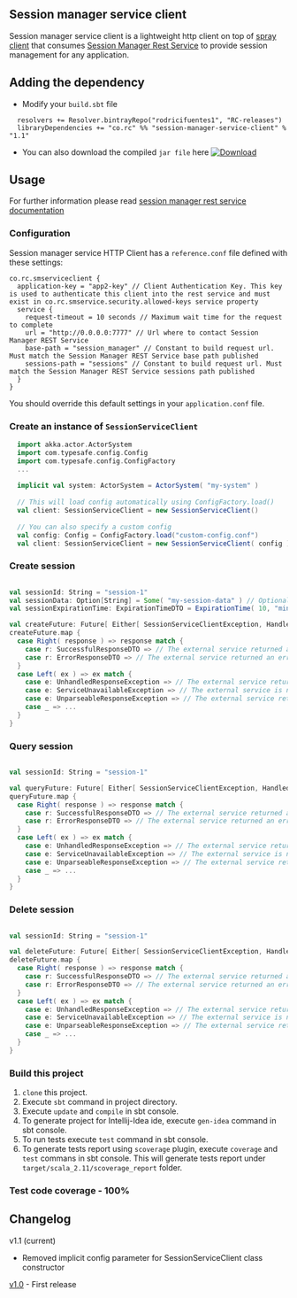 ## Session manager service client
Session manager service client is a lightweight http client on top of [spray client](http://spray.io/documentation/1.2.2/spray-client/) that consumes [Session Manager Rest Service](https://github.com/rodricifuentes1/session-manager-service) to provide session management for any application.
## Adding the dependency
* Modify your `build.sbt` file
```
  resolvers += Resolver.bintrayRepo("rodricifuentes1", "RC-releases")
  libraryDependencies += "co.rc" %% "session-manager-service-client" % "1.1"
```
* You can also download the compiled `jar file` here [ ![Download](https://api.bintray.com/packages/rodricifuentes1/RC-releases/session-manager-service-client/images/download.svg) ](https://bintray.com/rodricifuentes1/RC-releases/session-manager-service-client/_latestVersion)

## Usage
For further information please read [session manager rest service documentation](https://github.com/rodricifuentes1/session-manager-service/blob/master/README.md)
### Configuration
Session manager service HTTP Client has a `reference.conf` file defined with these settings:
```
co.rc.smserviceclient {
  application-key = "app2-key" // Client Authentication Key. This key is used to authenticate this client into the rest service and must exist in co.rc.smservice.security.allowed-keys service property
  service {
    request-timeout = 10 seconds // Maximum wait time for the request to complete
    url = "http://0.0.0.0:7777" // Url where to contact Session Manager REST Service
    base-path = "session_manager" // Constant to build request url. Must match the Session Manager REST Service base path published
    sessions-path = "sessions" // Constant to build request url. Must match the Session Manager REST Service sessions path published
  }
}
```
You should override this default settings in your `application.conf` file.
### Create an instance of `SessionServiceClient`
```scala
  import akka.actor.ActorSystem
  import com.typesafe.config.Config
  import com.typesafe.config.ConfigFactory
  ...
  
  implicit val system: ActorSystem = ActorSystem( "my-system" )
  
  // This will load config automatically using ConfigFactory.load()
  val client: SessionServiceClient = new SessionServiceClient()
  
  // You can also specify a custom config
  val config: Config = ConfigFactory.load("custom-config.conf")
  val client: SessionServiceClient = new SessionServiceClient( config )
```
### Create session
```scala

val sessionId: String = "session-1"
val sessionData: Option[String] = Some( "my-session-data" ) // Optional parameter
val sessionExpirationTime: ExpirationTimeDTO = ExpirationTime( 10, "minutes" ) // Optional parameter

val createFuture: Future[ Either[ SessionServiceClientException, HandledResponse ] ] = client.createSession( sessionId, sessionData, sessionExpirationTime )
createFuture.map {
  case Right( response ) => response match {
    case r: SuccessfulResponseDTO => // The external service returned a successful response --> StatusCodes 201 and 409
    case r: ErrorResponseDTO => // The external service returned an error response --> StatusCodes 400 and 401
  }
  case Left( ex ) => ex match {
    case e: UnhandledResponseException => // The external service returned a response that is not handled by the client
    case e: ServiceUnavailableException => // The external service is not available
    case e: UnparseableResponseException => // The external service returned a response that cannot be unmarshalled
    case _ => ...
  } 
}
```
### Query session
```scala

val sessionId: String = "session-1"

val queryFuture: Future[ Either[ SessionServiceClientException, HandledResponse ] ] = client.querySession( sessionId )
queryFuture.map {
  case Right( response ) => response match {
    case r: SuccessfulResponseDTO => // The external service returned a successful response --> StatusCodes 200 and 404
    case r: ErrorResponseDTO => // The external service returned an error response --> StatusCode 401
  }
  case Left( ex ) => ex match {
    case e: UnhandledResponseException => // The external service returned a response that is not handled by the client
    case e: ServiceUnavailableException => // The external service is not available
    case e: UnparseableResponseException => // The external service returned a response that cannot be unmarshalled
    case _ => ...
  } 
}
```
### Delete session
```scala

val sessionId: String = "session-1"

val deleteFuture: Future[ Either[ SessionServiceClientException, HandledResponse ] ] = client.querySession( sessionId )
deleteFuture.map {
  case Right( response ) => response match {
    case r: SuccessfulResponseDTO => // The external service returned a successful response --> StatusCodes 200 and 404
    case r: ErrorResponseDTO => // The external service returned an error response --> StatusCode 401
  }
  case Left( ex ) => ex match {
    case e: UnhandledResponseException => // The external service returned a response that is not handled by the client
    case e: ServiceUnavailableException => // The external service is not available
    case e: UnparseableResponseException => // The external service returned a response that cannot be unmarshalled
    case _ => ...
  } 
}
```
### Build this project
1. `clone` this project.
2. Execute `sbt` command in project directory.
3. Execute `update` and `compile` in sbt console.
4. To generate project for Intellij-Idea ide, execute `gen-idea` command in sbt console.
5. To run tests execute `test` command in sbt console.
6. To generate tests report using `scoverage` plugin, execute `coverage` and `test` commans in sbt console. This will generate tests report under `target/scala_2.11/scoverage_report` folder.

### Test code coverage - 100%
## Changelog
v1.1 (current)
* Removed implicit config parameter for SessionServiceClient class constructor

[v1.0](https://github.com/rodricifuentes1/session-manager-service-client/tree/v1.0) - First release
